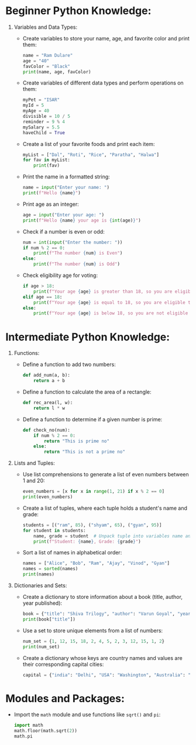 # Beginner Python Knowledge:

1. Variables and Data Types:

   - Create variables to store your name, age, and favorite color and print them:
     ```python
     name = "Ram Dulare"
     age = "40"
     favColor = "Black"
     print(name, age, favColor)
     ```

   - Create variables of different data types and perform operations on them:
     ```python
     myPet = "ISAR"
     myId = 5
     myAge = 40
     divisible = 10 / 5
     reminder = 9 % 4
     mySalary = 5.5
     haveChild = True
     ```

   - Create a list of your favorite foods and print each item:
     ```python
     myList = ["Dal", "Roti", "Rice", "Paratha", "Halwa"]
     for fav in myList:
         print(fav)
     ```

   - Print the name in a formatted string:
     ```python
     name = input("Enter your name: ")
     print(f"Hello {name}")
     ```

   - Print age as an integer:
     ```python
     age = input("Enter your age: ")
     print(f"Hello {name} your age is {int(age)}")
     ```

   - Check if a number is even or odd:
     ```python
     num = int(input("Enter the number: "))
     if num % 2 == 0:
         print(f"The number {num} is Even")
     else:
         print(f"The number {num} is Odd")
     ```

   - Check eligibility age for voting:
     ```python
     if age > 18:
         print(f"Your age {age} is greater than 18, so you are eligible to vote")
     elif age == 18:
         print(f"Your age {age} is equal to 18, so you are eligible to vote")
     else:
         print(f"Your age {age} is below 18, so you are not eligible to vote")
     ```

# Intermediate Python Knowledge:

1. Functions:

   - Define a function to add two numbers:
     ```python
     def add_num(a, b):
         return a + b
     ```

   - Define a function to calculate the area of a rectangle:
     ```python
     def rec_area(l, w):
         return l * w
     ```

   - Define a function to determine if a given number is prime:
     ```python
     def check_no(num):
         if num % 2 == 0:
             return "This is prime no"
         else:
             return "This is not a prime no"
     ```

2. Lists and Tuples:

   - Use list comprehensions to generate a list of even numbers between 1 and 20:
     ```python
     even_numbers = [x for x in range(1, 21) if x % 2 == 0]
     print(even_numbers)
     ```

   - Create a list of tuples, where each tuple holds a student's name and grade:
     ```python
     students = [("ram", 85), ("shyam", 65), ("gyan", 95)]
     for student in students:
         name, grade = student  # Unpack tuple into variables name and grade
         print(f"Student: {name}, Grade: {grade}")
     ```

   - Sort a list of names in alphabetical order:
     ```python
     names = ["Alice", "Bob", "Ram", "Ajay", "Vinod", "Gyan"]
     names = sorted(names)
     print(names)
     ```

3. Dictionaries and Sets:

   - Create a dictionary to store information about a book (title, author, year published):
     ```python
     book = {"title": "Shiva Trilogy", "author": "Varun Goyal", "year": 2024, "published": True}
     print(book["title"])
     ```

   - Use a set to store unique elements from a list of numbers:
     ```python
     num_set = {1, 12, 15, 18, 2, 4, 5, 2, 3, 12, 15, 1, 2}
     print(num_set)
     ```

   - Create a dictionary whose keys are country names and values are their corresponding capital cities:
     ```python
     capital = {"india": "Delhi", "USA": "Washington", "Australia": "Sydney", "Nepal": "Kathmandu"}
     ```

# Modules and Packages:

- Import the `math` module and use functions like `sqrt()` and `pi`:
  ```python
  import math
  math.floor(math.sqrt(2))
  math.pi
